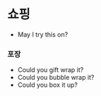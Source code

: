 # 쇼핑

* May I try this on?



### 포장

* Could you gift wrap it?
* Could you bubble wrap it?
* Could you box it up?

